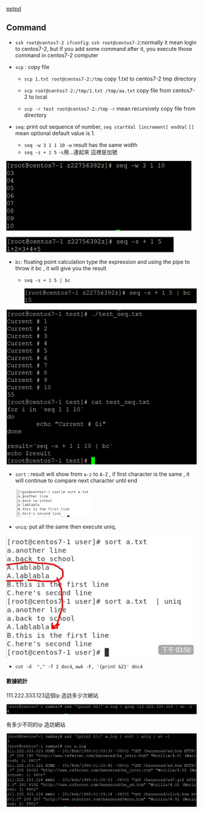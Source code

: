 [pptpd](./server_hosting_pptpd.md)

## Command

* `ssh root@centos7-2 ifconfig`: `ssh root@centos7-2`:normally it mean login to centos7-2, but if you add some command after it, you execute those command in centos7-2 computer

* `scp` : copy file

  * `scp 1.txt root@centos7-2:/tmp` copy 1.txt to centos7-2 tmp directory

  * `scp root@centos7-2:/tmp/1.txt /tmp/aa.txt` copy file from centos7-2 to local

  *  `scp -r test root@centos7-2:/tmp` `-r` mean recursively copy file from directory

* `seq`: print out sequence of number, `seq startVal [increment] endVal` `[]` mean optional default value is 1. 
  * `seq -w 3 1 1 10` `-w` result has the same width
  * `seq -s + 1 5` `-s`用...連起來 這裡是加號

![image-20221017150213096](/img/image-20221017150213096.png)

![image-20221017150522797](/img/image-20221017150522797.png)

* `bc`: floating point calculation type the expression and using the pipe to throw it bc , it will give you the result

  * `seq -s + 1 5 | bc` 

    ![image-20221017150644621](.\img\image-20221017150644621.png)

![image-20221017151715287](/img/image-20221017151715287.png)

* `sort` : result will show from `a-z` to `A-Z` , if first character is the same , it will continue to compare next character until end

  ![image-20221017154828621](.\img\image-20221017154828621.png)

* `uniq`:  put all the same then execute uniq,  

![image-20221017155022289](/img/image-20221017155022289.png)



* `cut -d  "," -f 2 doc4`, `awk -F, '{print &2}' doc4`

#### 數據統計

111.222.333.123這個ip 造訪多少次網站

![image-20221017160615910](/img/image-20221017160615910.png)

有多少不同的ip 造訪網站

![image-20221017160908850](/img/image-20221017160908850.png)